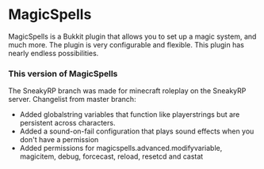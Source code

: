 # MagicSpells

MagicSpells is a Bukkit plugin that allows you to set up a magic system, and much more. The plugin is very configurable and flexible.
This plugin has nearly endless possibilities.

### This version of MagicSpells

The SneakyRP branch was made for minecraft roleplay on the SneakyRP server. Changelist from master branch:

- Added globalstring variables that function like playerstrings but are persistent across characters.
- Added a sound-on-fail configuration that plays sound effects when you don't have a permission
- Added permissions for magicspells.advanced.modifyvariable, magicitem, debug, forcecast, reload, resetcd and castat